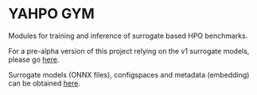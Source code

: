 # YAHPO GYM

Modules for training and inference of surrogate based HPO benchmarks.

For a pre-alpha version of this project relying on the v1 surrogate models, please go [here](https://github.com/compstat-lmu/paper_2021_multi_fidelity_surrogates).

Surrogate models (ONNX files), configspaces and metadata (embedding) can be obtained [here](https://syncandshare.lrz.de/getlink/fiCMkzqj1bv1LfCUyvZKmLvd/).
